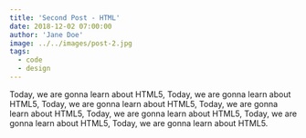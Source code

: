 ```yaml
---
title: 'Second Post - HTML'
date: 2018-12-02 07:00:00
author: 'Jane Doe'
image: ../../images/post-2.jpg
tags:
  - code
  - design
---
```


Today, we are gonna learn about HTML5, Today, we are gonna learn about HTML5, Today, we are gonna learn about HTML5, Today, we are gonna learn about HTML5, Today, we are gonna learn about HTML5, Today, we are gonna learn about HTML5, Today, we are gonna learn about HTML5.
